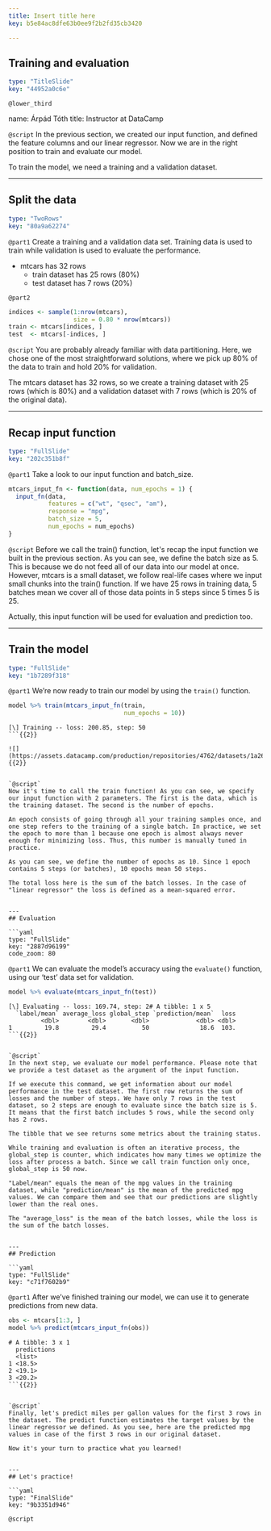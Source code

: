 ```yaml
---
title: Insert title here
key: b5e84ac8dfe63b0ee9f2b2fd35cb3420

---
```

## Training and evaluation

```yaml
type: "TitleSlide"
key: "44952a0c6e"
```

`@lower_third`

name: Árpád Tóth
title: Instructor at DataCamp


`@script`
In the previous section, we created our input function, and defined the feature columns and our linear regressor. Now we are in the right position to train and evaluate our model. 

To train the model, we need a training and a validation dataset.


---
## Split the data

```yaml
type: "TwoRows"
key: "80a9a62274"
```

`@part1`
Create a training and a validation data set. Training data is used to train while validation is used to evaluate the performance.

- mtcars has 32 rows
	- train dataset has 25 rows (80%)
    - test dataset has 7 rows (20%)


`@part2`
```r
indices <- sample(1:nrow(mtcars), 
                  size = 0.80 * nrow(mtcars))
train <- mtcars[indices, ]
test  <- mtcars[-indices, ]
```


`@script`
You are probably already familiar with data partitioning. Here, we chose one of the most straightforward solutions, where we pick up 80% of the data to train and hold 20% for validation.

The mtcars dataset has 32 rows, so we create a training dataset with 25 rows (which is 80%) and a validation dataset with 7 rows (which is 20% of the original data).


---
## Recap input function

```yaml
type: "FullSlide"
key: "202c351b8f"
```

`@part1`
Take a look to our input function and batch_size.

```r
mtcars_input_fn <- function(data, num_epochs = 1) {
  input_fn(data, 
           features = c("wt", "qsec", "am"),
           response = "mpg",
           batch_size = 5,
           num_epochs = num_epochs)
}
```


`@script`
Before we call the train() function, let's recap the input function we built in the previous section. As you can see, we define the batch size as 5. This is because we do not feed all of our data into our model at once. However, mtcars is a small dataset, we follow real-life cases where we input small chunks into the train() function. If we have 25 rows in training data, 5 batches mean we cover all of those data points in 5 steps since 5 times 5 is 25.

Actually, this input function will be used for evaluation and prediction too.


---
## Train the model

```yaml
type: "FullSlide"
key: "1b7289f318"
```

`@part1`
We’re now ready to train our model by using the `train()` function.

```r
model %>% train(mtcars_input_fn(train, 
                                num_epochs = 10))
```

```out
[\] Training -- loss: 200.85, step: 50
```{{2}}

![](https://assets.datacamp.com/production/repositories/4762/datasets/1a26cc3f44685322eec417062cc7647769a1f4a5/10Epochs.png){{2}}


`@script`
Now it's time to call the train function! As you can see, we specify our input function with 2 parameters. The first is the data, which is the training dataset. The second is the number of epochs. 

An epoch consists of going through all your training samples once, and one step refers to the training of a single batch. In practice, we set the epoch to more than 1 because one epoch is almost always never enough for minimizing loss. Thus, this number is manually tuned in practice.

As you can see, we define the number of epochs as 10. Since 1 epoch contains 5 steps (or batches), 10 epochs mean 50 steps.

The total loss here is the sum of the batch losses. In the case of "linear regressor" the loss is defined as a mean-squared error.


---
## Evaluation

```yaml
type: "FullSlide"
key: "2887d96199"
code_zoom: 80
```

`@part1`
We can evaluate the model’s accuracy using the ```evaluate()``` function, using our ‘test’ data set for validation.

```r
model %>% evaluate(mtcars_input_fn(test))
```

```out
[\] Evaluating -- loss: 169.74, step: 2# A tibble: 1 x 5
  `label/mean` average_loss global_step `prediction/mean`  loss
         <dbl>        <dbl>       <dbl>             <dbl> <dbl>
1         19.8         29.4          50              18.6  103.
```{{2}}


`@script`
In the next step, we evaluate our model performance. Please note that we provide a test dataset as the argument of the input function.

If we execute this command, we get information about our model performance in the test dataset. The first row returns the sum of losses and the number of steps. We have only 7 rows in the test dataset, so 2 steps are enough to evaluate since the batch size is 5. It means that the first batch includes 5 rows, while the second only has 2 rows.

The tibble that we see returns some metrics about the training status. 

While training and evaluation is often an iterative process, the global_step is counter, which indicates how many times we optimize the loss after process a batch. Since we call train function only once, global_step is 50 now.

"Label/mean" equals the mean of the mpg values in the training dataset, while "prediction/mean" is the mean of the predicted mpg values. We can compare them and see that our predictions are slightly lower than the real ones.

The "average_loss" is the mean of the batch losses, while the loss is the sum of the batch losses.


---
## Prediction

```yaml
type: "FullSlide"
key: "c71f7602b9"
```

`@part1`
After we’ve finished training our model, we can use it to generate predictions from new data.

```r
obs <- mtcars[1:3, ]
model %>% predict(mtcars_input_fn(obs))
```

```out
# A tibble: 3 x 1
  predictions
  <list>     
1 <18.5>     
2 <19.1>     
3 <20.2>  
```{{2}}


`@script`
Finally, let's predict miles per gallon values for the first 3 rows in the dataset. The predict function estimates the target values by the linear regressor we defined. As you see, here are the predicted mpg values in case of the first 3 rows in our original dataset.

Now it's your turn to practice what you learned!


---
## Let's practice!

```yaml
type: "FinalSlide"
key: "9b3351d946"
```

`@script`


